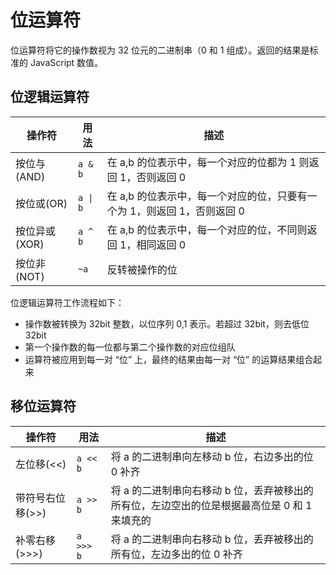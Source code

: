 # 位运算符

位运算符将它的操作数视为 32 位元的二进制串（0 和 1 组成）。返回的结果是标准的 JavaScript 数值。

## 位逻辑运算符

| 操作符        | 用法     | 描述                                                                    |
| ------------- | -------- | ----------------------------------------------------------------------- |
| 按位与(AND)   | `a & b`  | 在 a,b 的位表示中，每一个对应的位都为 1 则返回 1，否则返回 0            |
| 按位或(OR)    | `a \| b` | 在 a,b 的位表示中，每一个对应的位，只要有一个为 1，则返回 1，否则返回 0 |
| 按位异或(XOR) | `a ^ b`  | 在 a,b 的位表示中，每一个对应的位，不同则返回 1，相同返回 0             |
| 按位非(NOT)   | `~a`     | 反转被操作的位                                                          |

位逻辑运算符工作流程如下：

- 操作数被转换为 32bit 整数，以位序列 0,1 表示。若超过 32bit，则去低位 32bit
- 第一个操作数的每一位都与第二个操作数的对应位组队
- 运算符被应用到每一对 “位” 上，最终的结果由每一对 “位” 的运算结果组合起来

## 移位运算符

| 操作符           | 用法      | 描述                                                                                         |
| ---------------- | --------- | -------------------------------------------------------------------------------------------- |
| 左位移(<<)       | `a << b`  | 将 a 的二进制串向左移动 b 位，右边多出的位 0 补齐                                            |
| 带符号右位移(>>) | `a >> b`  | 将 a 的二进制串向右移动 b 位，丢弃被移出的所有位，左边空出的位是根据最高位是 0 和 1 来填充的 |
| 补零右移(>>>)    | `a >>> b` | 将 a 的二进制串向右移动 b 位，丢弃被移出的所有位，左边多出的位 0 补齐                        |
